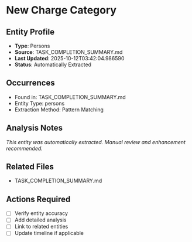 # New Charge Category

## Entity Profile
- **Type**: Persons
- **Source**: TASK_COMPLETION_SUMMARY.md
- **Last Updated**: 2025-10-12T03:42:04.986590
- **Status**: Automatically Extracted

## Occurrences
- Found in: TASK_COMPLETION_SUMMARY.md
- Entity Type: persons
- Extraction Method: Pattern Matching

## Analysis Notes
*This entity was automatically extracted. Manual review and enhancement recommended.*

## Related Files
- TASK_COMPLETION_SUMMARY.md

## Actions Required
- [ ] Verify entity accuracy
- [ ] Add detailed analysis
- [ ] Link to related entities
- [ ] Update timeline if applicable
